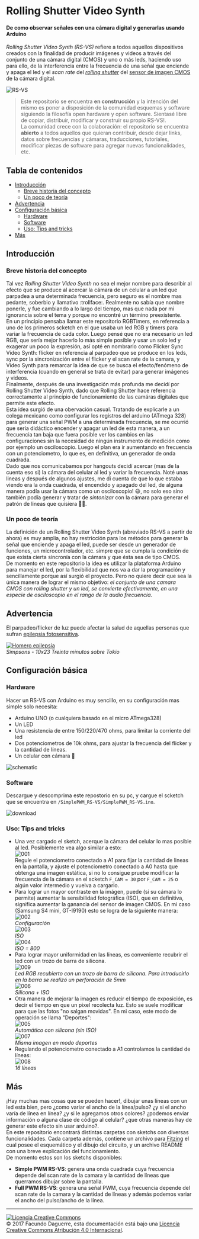 # Rolling Shutter Video Synth
#### De como observar señales con una cámara digital y generarlas usando Arduino  

*Rolling Shutter Video Synth (RS-VS)* refiere a todos aquellos dispositivos creados con la finalidad de producir imágenes y videos a través del conjunto de una cámara digital (CMOS) y uno o más leds, haciendo uso para ello, de la interferencia entre la frecuencia de una señal que enciende y apaga el led y el *scan rate* del [*rolling shutter*](https://en.wikipedia.org/wiki/Rolling_shutter) del [sensor de imagen CMOS](https://es.wikipedia.org/wiki/Sensor_CMOS) de la cámara digital.

![RS-VS](/img/Screenshot.png "RS-VS")

>Este repositorio se encuentra **en construcción** y la intención del mismo es poner a disposición de la comunidad esquemas y software siguiendo la filosofía open hardware y open software. Sientasé libre de copiar, distribuir, modificar y construir su propio RS-VS!.  
>La comunidad crece con la colaboración: el repositorio se encuentra **abierto** a todos aquellos que quieran contribuir, desde dejar  links, datos sobre frecuencias y cámaras, traducciones, tutoriales, modificar piezas de software para agregar nuevas funcionalidades, etc.


## Tabla de contenidos
<!-- TOC depthFrom:2 depthTo:6 withLinks:1 updateOnSave:0 orderedList:0 -->

- [Introducción](#introduccin)
	- [Breve historia del concepto](#breve-historia-del-concepto)
	- [Un poco de teoría](#un-poco-de-teora)
- [Advertencia](#advertencia)
- [Configuración básica](#configuracin-bsica)
	- [Hardware](#hardware)
	- [Software](#software)
	- [Uso: Tips and tricks](#uso-tips-and-tricks)
- [Más](#ms)

<!-- /TOC -->

## Introducción
### Breve historia del concepto
Tal vez *Rolling Shutter Video Synth* no sea el mejor nombre para describir al efecto que se produce al acercar la cámara de un celular a un led que parpadea a una determinada frecuencia, pero seguro es el nombre mas pedante, soberbio y llamativo :trollface:. Realmente no sabía que nombre ponerle, y fue cambiando a lo largo del tiempo, mas que nada por mi ignorancia sobre el tema y porque no encontré un término preexistente.  
En un principio pensaba llamar este repositorio RGBTimers, en referencia a uno de los primeros scketch en el que usaba un led RGB y timers para variar la frecuencia de cada color. Luego pensé que no era necesario un led RGB, que sería mejor hacerlo lo más simple posible y usar un solo led y exagerar un poco la expresión, así opté en nombrarlo como Flicker Sync Video Synth: flicker en referencia al parpadeo que se produce en los leds, sync por la sincronización entre el flicker y el scan rate de la camara, y Video Synth para remarcar la idea de que se busca el efecto/fenómeno de interferencia (cuando en general se trata de evitar) para generar imágenes y videos.  
Finalmente, después de una investigación más profunda me decidí por Rolling Shutter Video Synth, dado que Rolling Shutter hace referencia correctamente al principio de funcionamiento de las camáras digitales que permite este efecto.  
Esta idea surgió de una obervación casual. Tratando de explicarle a un colega mexicano como configurar los registros del arduino (ATmega 328) para generar una señal PWM a una determinada frecuencia, se me ocurrió que sería didáctico encender y apagar un led de esta manera, a un frecuencia tan baja que fuera posible ver los cambios en las configuraciones sin la necesidad de ningún instrumento de medición como por ejemplo un osciloscopio. Luego el plan era ir aumentando en frecuencia con un potenciometro, lo que es, en definitiva, un generador de onda cuadrada.  
Dado que nos comunicabamos por hangouts decidí acercar (mas de la cuenta eso si) la cámara del celular al led y variar la frecuencia. Noté unas lineas y después de algunos ajustes, me di cuenta de que lo que estaba viendo era la onda cuadrada, el encendido y apagado del led, de alguna manera podía usar la cámara como un osciloscopio! :smiley:, no solo eso sino también podía generar y tratar de *sintonizar* con la cámara para generar el patrón de lineas que quisiera :clap::clap:.  

### Un poco de teoría
La definición de un Rolling Shutter Video Synth (abreviado RS-VS a partir de ahora) es muy amplia, no hay restricción para los métodos para generar la señal que enciende y apaga el led, puede ser desde un generador de funciones, un microcontrolador, etc. simpre que se cumpla la condición de que exista cierta sincronía con la cámara y que ésta sea de tipo CMOS.  
De momento en este repositorio la idea es utilizar la plataforma Arduino para manejar el led, por la flexibilidad que nos va a dar la programación y sencillamente porque así surgió el proyecto. Pero no quiere decir que sea la única manera de lograr el mismo objetivo: *el conjunto de una camara CMOS con rolling shutter y un led, se convierte efectivamente, en una especie de osciloscopio en el rango de la audio frecuencia*.


## Advertencia
El parpadeo/flicker de luz puede afectar la salud de aquellas personas que sufran [epilepsia fotosensitiva](https://es.wikipedia.org/wiki/Epilepsia_fotosensitiva).

[ ![Homero epilepsia](https://img.youtube.com/vi/4RGrcWkNlGE/0.jpg "Click para ver") ](https://youtu.be/4RGrcWkNlGE)  
*Simpsons - 10x23 Treinta minutos sobre Tokio*

## Configuración básica  

### Hardware
Hacer un RS-VS con Arduino es muy sencillo, en su configuración mas simple solo necesita:
+ Arduino UNO (o cualquiera basado en el micro ATmega328)
+ Un LED
+ Una resistencia de entre 150/220/470 ohms, para limitar la corriente del led
+ Dos potenciometros de 10k ohms, para ajustar la frecuencia del flicker y la cantidad de líneas.
+ Un celular con cámara :iphone:

![schematic](/SimplePWM_RS-VS/SimplePWM_RS-VS.png)

### Software
Descargue y descomprima este repostorio en su pc, y cargue el scketch que se encuentra en `/SimplePWM_RS-VS/SimplePWM_RS-VS.ino`.  

![download](/img/download.png)  

### Uso: Tips and tricks
+ Una vez cargado el sketch, acerque la cámara del celular lo mas posible al led. Posiblemente vea algo similar a esto:  
![001](/img/001.png)  
Regule el potenciometro conectado a A1 para fijar la cantidad de lineas en la pantalla, y ajuste el potenciometro conectado a A0 hasta que obtenga una imagen estática, si no lo consigue pruebe modificar la frecuencia de la cámara en el scketch `F_CAM = 30` por `F_CAM = 25` o algún valor intermedio y vuelva a cargarlo.  
+ Para lograr un mayor contraste en la imágen, puede (si su cámara lo permite) aumentar la sensibilidad fotográfica (ISO), que en definitiva, significa aumentar la ganancia del sensor de imagen CMOS. En mi caso (Samsung S4 mini, GT-I9190) esto se logra de la siguiente manera:  
![002](/img/002.png)  
*Configuración*  
![003](/img/003.png)  
*ISO*  
![004](/img/004.png)  
*ISO = 800*  
+ Para lograr mayor uniformidad en las líneas, es conveniente recubrir el led con un trozo de barra de silicona.   
![009](/img/009.png)  
*Led RGB recubierto con un trozo de barra de silicona. Para introducirlo en la barra se realizó un perforación de 5mm*  
![006](/img/006.png)  
*Silicona + ISO*  
+ Otra manera de mejorar la imagen es reducir el tiempo de exposición, es decir el tiempo en que un pixel recolecta luz. Esto se suele modificar para que las fotos "no salgan movidas". En mi caso, este modo de operación se llama "Deportes":  
![005](/img/005.png)  
*Automático con silicona (sin ISO)*  
![007](/img/007.png)  
*Misma imagen en modo deportes*   
+ Regulando el potenciometro conectado a A1 controlamos la cantidad de líneas:   
![008](/img/008.png)  
*16 líneas*  


## Más
¡Hay muchas mas cosas que se pueden hacer!, dibujar unas líneas con un led esta bien, pero ¿como variar el ancho de la línea/pulso? ¿y si el ancho varía de línea en línea? ¿y si le agregamos otros colores? ¿podemos enviar información o alguna clase de código al celular? ¿que otras maneras hay de generar este efecto sin usar arduino?.  
En este repositorio encontrará distintas carpetas con sketchs con diversas funcionalidades. Cada carpeta además, contiene un archivo para [Fitzing](http://fritzing.org/home/) el cual posee el esquemático y el dibujo del circuito, y un archivo README con una breve explicación del funcionamiento.  
De momento estos son los sketchs disponibles:
+ **Simple PWM RS-VS**: genera una onda cuadrada cuya frecuencia depende del scan rate de la camara y la cantidad de líneas que querramos dibujar sobre la pantalla.
+ **Full PWM RS-VS**: genera una señal PWM, cuya frecuencia depende del scan rate de la camara y la cantidad de líneas y además podemos variar el ancho del pulso/ancho de la línea.



---

<a rel="license" href="http://creativecommons.org/licenses/by/4.0/"><img alt="Licencia Creative Commons" style="border-width:0" src="https://i.creativecommons.org/l/by/4.0/88x31.png" /></a><br /> © 2017 Facundo Daguerre, esta documentación está bajo una <a rel="license" href="http://creativecommons.org/licenses/by/4.0/">Licencia Creative Commons Atribución 4.0 Internacional</a>.
